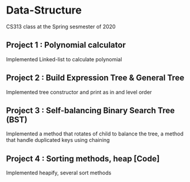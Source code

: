 # Data-Structure
CS313 class at the Spring sesmester of 2020

## Project 1 : Polynomial calculator

Implemented Linked-list to calculate polynomial 

## Project 2 : Build Expression Tree & General Tree

Implemented tree constructor and print as in and level order

## Project 3 : Self-balancing Binary Search Tree (BST)

Implemented a method that rotates of child to balance the tree, a method that handle duplicated keys using chaining

## Project 4 : Sorting methods, heap <a link ="https://github.com/jihoonk-1116/Data-Structure/tree/main/Project4">[Code]</a>

Implemented heapify, several sort methods
